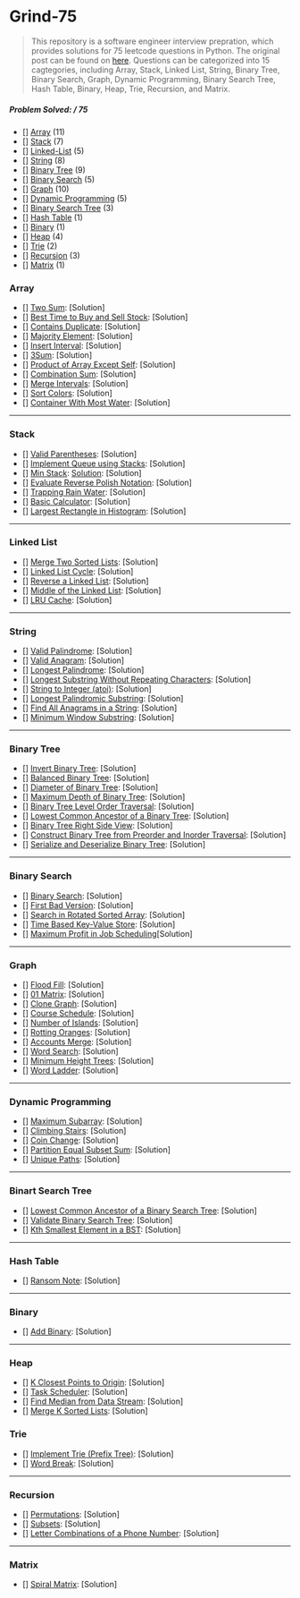 # Grind-75
> This repository is a software engineer interview prepration, which provides solutions for 75 leetcode questions in Python. The original post can be found on [here](https://www.techinterviewhandbook.org/grind75?grouping=topics&order=difficulty&hours=8). Questions can be categorized into 15 cagtegories, including Array, Stack, Linked List, String, Binary Tree, Binary Search, Graph, Dynamic Programming, Binary Search Tree, Hash Table, Binary, Heap, Trie, Recursion, and Matrix.

##### Problem Solved: / 75

-   [] [Array](#array) (11)
-   [] [Stack](#stack) (7)
-   [] [Linked-List](#linked-list) (5)
-   [] [String](#string) (8)
-   [] [Binary Tree](#binary-tree) (9)
-   [] [Binary Search](#binary-search) (5)
-   [] [Graph](#graph) (10)
-   [] [Dynamic Programming](#dynamic-programming) (5)
-   [] [Binary Search Tree](#binary-search-tree) (3)
-   [] [Hash Table](#hash-table) (1)
-   [] [Binary](#binary) (1)
-   [] [Heap](#heap) (4)
-   [] [Trie](#trie) (2)
-   [] [Recursion](#recursion) (3)
-   [] [Matrix](#matrix) (1)

### Array

-   [] [Two Sum](https://leetcode.com/problems/two-sum): [Solution]
-   [] [Best Time to Buy and Sell Stock](https://leetcode.com/problems/best-time-to-buy-and-sell-stock): [Solution]
-   [] [Contains Duplicate](https://leetcode.com/problems/contains-duplicate): [Solution]
-   [] [Majority Element](https://leetcode.com/problems/majority-element): [Solution]
-   [] [Insert Interval](https://leetcode.com/problems/insert-interval): [Solution]
-   [] [3Sum](https://leetcode.com/problems/3sum/): [Solution]
-   [] [Product of Array Except Self](https://leetcode.com/problems/product-of-array-except-self): [Solution]
-   [] [Combination Sum](https://leetcode.com/problems/combination-sum): [Solution]
-   [] [Merge Intervals](https://leetcode.com/problems/merge-intervals): [Solution]
-   [] [Sort Colors](https://leetcode.com/problems/sort-colors): [Solution]
-   [] [Container With Most Water](https://leetcode.com/problems/container-with-most-water): [Solution]

---

### Stack

-   [] [Valid Parentheses](https://leetcode.com/problems/valid-parentheses): [Solution]
-   [] [Implement Queue using Stacks](https://leetcode.com/problems/implement-queue-using-stacks): [Solution]
-   [] [Min Stack](https://leetcode.com/problems/min-stack): [Solution](/Stack/232-ImplementQueueusingStacks/): [Solution]
-   [] [Evaluate Reverse Polish Notation](https://leetcode.com/problems/evaluate-reverse-polish-notation): [Solution]
-   [] [Trapping Rain Water](https://leetcode.com/problems/trapping-rain-water): [Solution]
-   [] [Basic Calculator](https://leetcode.com/problems/basic-calculator): [Solution]
-   [] [Largest Rectangle in Histogram](https://leetcode.com/problems/largest-rectangle-in-histogram): [Solution]

---

### Linked List

-   [] [Merge Two Sorted Lists](https://leetcode.com/problems/merge-two-sorted-lists): [Solution]
-   [] [Linked List Cycle](https://leetcode.com/problems/linked-list-cycle): [Solution]
-   [] [Reverse a Linked List](https://leetcode.com/problems/reverse-linked-list): [Solution]
-   [] [Middle of the Linked List](https://leetcode.com/problems/remove-nth-node-from-end-of-list): [Solution]
-   [] [LRU Cache](https://leetcode.com/problems/reorder-list): [Solution]

---

### String

-   [] [Valid Palindrome](https://leetcode.com/problems/valid-palindrome): [Solution]
-   [] [Valid Anagram](https://leetcode.com/problems/valid-anagram): [Solution]
-   [] [Longest Palindrome](https://leetcode.com/problems/longest-palindrome): [Solution]
-   [] [Longest Substring Without Repeating Characters](https://leetcode.com/problems/longest-substring-without-repeating-characters): [Solution]
-   [] [String to Integer (atoi)](https://leetcode.com/problems/string-to-integer-atoi): [Solution]
-   [] [Longest Palindromic Substring](https://leetcode.com/problems/longest-palindromic-substring): [Solution]
-   [] [Find All Anagrams in a String](https://leetcode.com/problems/find-all-anagrams-in-a-string): [Solution]
-   [] [Minimum Window Substring](https://leetcode.com/problems/minimum-window-substring): [Solution]

---

### Binary Tree

-   [] [Invert Binary Tree](https://leetcode.com/problems/invert-binary-tree): [Solution]
-   [] [Balanced Binary Tree](https://leetcode.com/problems/balanced-binary-tree): [Solution]
-   [] [Diameter of Binary Tree](https://leetcode.com/problems/diameter-of-binary-tree): [Solution]
-   [] [Maximum Depth of Binary Tree](https://leetcode.com/problems/maximum-depth-of-binary-tree): [Solution]
-   [] [Binary Tree Level Order Traversal](https://leetcode.com/problems/binary-tree-level-order-traversal): [Solution]
-   [] [Lowest Common Ancestor of a Binary Tree](https://leetcode.com/problems/lowest-common-ancestor-of-a-binary-tree): [Solution]
-   [] [Binary Tree Right Side View](https://leetcode.com/problems/binary-tree-right-side-view): [Solution]
-   [] [Construct Binary Tree from Preorder and Inorder Traversal](https://leetcode.com/problems/construct-binary-tree-from-preorder-and-inorder-traversal): [Solution]
-   [] [Serialize and Deserialize Binary Tree](https://leetcode.com/problems/serialize-and-deserialize-binary-tree): [Solution]
---

### Binary Search

-   [] [Binary Search](https://leetcode.com/problems/binary-search): [Solution]
-   [] [First Bad Version](https://leetcode.com/problems/first-bad-version): [Solution]
-   [] [Search in Rotated Sorted Array](https://leetcode.com/problems/search-in-rotated-sorted-array): [Solution]
-   [] [Time Based Key-Value Store](https://leetcode.com/problems/time-based-key-value-store): [Solution]
-   [] [Maximum Profit in Job Scheduling](https://leetcode.com/problems/maximum-profit-in-job-scheduling)[Solution]

---

### Graph

-   [] [Flood Fill](https://leetcode.com/problems/flood-fill): [Solution]
-   [] [01 Matrix](https://leetcode.com/problems/01-matrix): [Solution]
-   [] [Clone Graph](https://leetcode.com/problems/clone-graph): [Solution]
-   [] [Course Schedule](https://leetcode.com/problems/course-schedule): [Solution]
-   [] [Number of Islands](https://leetcode.com/problems/number-of-islands): [Solution]
-   [] [Rotting Oranges](https://leetcode.com/problems/rotting-oranges): [Solution]
-   [] [Accounts Merge](https://leetcode.com/problems/accounts-merge): [Solution]
-   [] [Word Search](https://leetcode.com/problems/word-search): [Solution]
-   [] [Minimum Height Trees](https://leetcode.com/problems/minimum-height-trees): [Solution]
-   [] [Word Ladder](https://leetcode.com/problems/word-ladder): [Solution]

---

### Dynamic Programming

-   [] [Maximum Subarray](https://leetcode.com/problems/maximum-subarray): [Solution]
-   [] [Climbing Stairs](https://leetcode.com/problems/climbing-stairs): [Solution]
-   [] [Coin Change](https://leetcode.com/problems/coin-change): [Solution]
-   [] [Partition Equal Subset Sum](https://leetcode.com/problems/maximum-subarray): [Solution]
-   [] [Unique Paths](https://leetcode.com/problems/unique-paths): [Solution]

---

### Binart Search Tree

-   [] [Lowest Common Ancestor of a Binary Search Tree](https://leetcode.com/problems/lowest-common-ancestor-of-a-binary-search-tree): [Solution]
-   [] [Validate Binary Search Tree](https://leetcode.com/problems/validate-binary-search-tree): [Solution]
-   [] [Kth Smallest Element in a BST](https://leetcode.com/problems/kth-smallest-element-in-a-bst): [Solution]
---

### Hash Table

-   [] [Ransom Note](https://leetcode.com/problems/ransom-note): [Solution]

---

### Binary

-   [] [Add Binary](https://leetcode.com/problems/add-binary): [Solution]

---

### Heap

-   [] [K Closest Points to Origin](https://leetcode.com/problems/k-closest-points-to-origin): [Solution]
-   [] [Task Scheduler](https://leetcode.com/problems/task-scheduler): [Solution]
-   [] [Find Median from Data Stream](https://leetcode.com/problems/find-median-from-data-stream/): [Solution]
-   [] [Merge K Sorted Lists](https://leetcode.com/problems/merge-k-sorted-lists/): [Solution]

### Trie

-   [] [Implement Trie (Prefix Tree)](https://leetcode.com/problems/implement-trie-prefix-tree): [Solution]
-   [] [Word Break](https://leetcode.com/problems/word-break): [Solution]

---

### Recursion

-   [] [Permutations](https://leetcode.com/problems/permutations): [Solution]
-   [] [Subsets](https://leetcode.com/problems/subsets): [Solution]
-   [] [Letter Combinations of a Phone Number](https://leetcode.com/problems/letter-combinations-of-a-phone-number): [Solution]

---

### Matrix

-   [] [Spiral Matrix](https://leetcode.com/problems/spiral-matrix): [Solution]